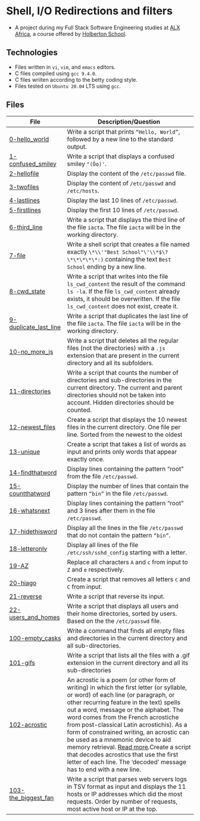 # Shell, I/O Redirections and filters

- A project during my Full Stack Software Engineering studies at [ALX Africa](https://www.alxafrica.com/software-engineering-2022/), a course offered by [Holberton School](https://www.holbertonschool.com/). 

## Technologies 

- Files written in ```vi```, ```vim```, and ```emacs``` editors. 
- C files compiled using ```gcc 9.4.0```.
- C files wriiten according to the betty coding style.
- Files tested on ```Ubuntu 20.04``` LTS using ```gcc```.

## Files

| File  | Description/Question |
| ---  | --- |
|[0-hello_world](0-hello_world)|Write a script that prints ```“Hello, World”```, followed by a new line to the standard output.|
|[1-confused_smiley](1-confused_smiley)|Write a script that displays a confused smiley ```"(Ôo)'```.|
|[2-hellofile](2-hellofile)|Display the content of the ```/etc/passwd``` file.|
|[3-twofiles](3-twofiles)|Display the content of ```/etc/passwd``` and ```/etc/hosts```.|
|[4-lastlines](4-lastlines)|Display the last 10 lines of ```/etc/passwd```.|
|[5-firstlines](5-firstlines)|Display the first 10 lines of ```/etc/passwd```.|
|[6-third_line](6-third_line)|Write a script that displays the third line of the file ```iacta```. The file ```iacta``` will be in the working directory.|
|[7-file](7-file)|Write a shell script that creates a file named exactly ```\*\\'"Best School"\'\\*$\?\*\*\*\*\*:)``` containing the text ```Best School``` ending by a new line.|
|[8-cwd_state](8-cwd_state)|Write a script that writes into the file ```ls_cwd_content``` the result of the command ```ls -la```. If the file ```ls_cwd_content``` already exists, it should be overwritten. If the file ```ls_cwd_content``` does not exist, create it.|
|[9-duplicate_last_line](9-duplicate_last_line)|Write a script that duplicates the last line of the file ```iacta```. The file ```iacta``` will be in the working directory.|
|[10-no_more_js](10-no_more_js)|Write a script that deletes all the regular files (not the directories) with a ```.js``` extension that are present in the current directory and all its subfolders.|
|[11-directories](11-directories)|Write a script that counts the number of directories and sub-directories in the current directory. The current and parent directories should not be taken into account. Hidden directories should be counted.|
|[12-newest_files](12-newest_files)|Create a script that displays the 10 newest files in the current directory. One file per line. Sorted from the newest to the oldest|
|[13-unique](13-unique)|Create a script that takes a list of words as input and prints only words that appear exactly once.|
|[14-findthatword](14-findthatword)|Display lines containing the pattern “root” from the file ```/etc/passwd```.|
|[15-countthatword](15-countthatword)|Display the number of lines that contain the pattern ```“bin”``` in the file ```/etc/passwd```.|
|[16-whatsnext](16-whatsnext)|Display lines containing the pattern “root” and 3 lines after them in the file ```/etc/passwd```.|
|[17-hidethisword](17-hidethisword)|Display all the lines in the file ```/etc/passwd``` that do not contain the pattern ```“bin”```.|
|[18-letteronly](18-letteronly)|Display all lines of the file ```/etc/ssh/sshd_config``` starting with a letter.|
|[19-AZ](19-AZ)|Replace all characters ```A``` and ```c``` from input to ```Z``` and ```e``` respectively.|
|[20-hiago](20-hiago)|Create a script that removes all letters ```c``` and ```C``` from input.|
|[21-reverse](21-reverse)|Write a script that reverse its input.|
|[22-users_and_homes](22-users_and_homes)|Write a script that displays all users and their home directories, sorted by users. Based on the the ```/etc/passwd``` file.|
|[100-empty_casks](100-empty_casks)|Write a command that finds all empty files and directories in the current directory and all sub-directories.|
|[101-gifs](101-gifs)|Write a script that lists all the files with a .gif extension in the current directory and all its sub-directories|
|[102-acrostic](102-acrostic)|An acrostic is a poem (or other form of writing) in which the first letter (or syllable, or word) of each line (or paragraph, or other recurring feature in the text) spells out a word, message or the alphabet. The word comes from the French acrostiche from post-classical Latin acrostichis). As a form of constrained writing, an acrostic can be used as a mnemonic device to aid memory retrieval. [Read more](https://en.wikipedia.org/wiki/Acrostic).Create a script that decodes acrostics that use the first letter of each line. The ‘decoded’ message has to end with a new line. |
|[103-the_biggest_fan](103-the_biggest_fan)|Write a script that parses web servers logs in TSV format as input and displays the 11 hosts or IP addresses which did the most requests. Order by number of requests, most active host or IP at the top.|
